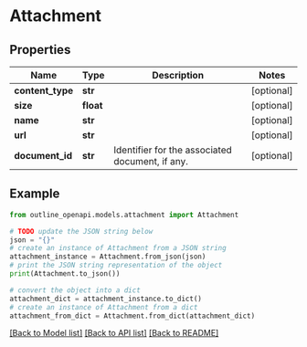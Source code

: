 # Attachment


## Properties

Name | Type | Description | Notes
------------ | ------------- | ------------- | -------------
**content_type** | **str** |  | [optional] 
**size** | **float** |  | [optional] 
**name** | **str** |  | [optional] 
**url** | **str** |  | [optional] 
**document_id** | **str** | Identifier for the associated document, if any. | [optional] 

## Example

```python
from outline_openapi.models.attachment import Attachment

# TODO update the JSON string below
json = "{}"
# create an instance of Attachment from a JSON string
attachment_instance = Attachment.from_json(json)
# print the JSON string representation of the object
print(Attachment.to_json())

# convert the object into a dict
attachment_dict = attachment_instance.to_dict()
# create an instance of Attachment from a dict
attachment_from_dict = Attachment.from_dict(attachment_dict)
```
[[Back to Model list]](../README.md#documentation-for-models) [[Back to API list]](../README.md#documentation-for-api-endpoints) [[Back to README]](../README.md)


